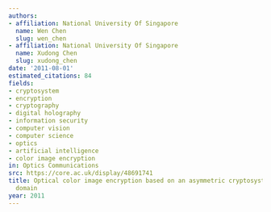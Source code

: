 ```yaml
---
authors:
- affiliation: National University Of Singapore
  name: Wen Chen
  slug: wen_chen
- affiliation: National University Of Singapore
  name: Xudong Chen
  slug: xudong_chen
date: '2011-08-01'
estimated_citations: 84
fields:
- cryptosystem
- encryption
- cryptography
- digital holography
- information security
- computer vision
- computer science
- optics
- artificial intelligence
- color image encryption
in: Optics Communications
src: https://core.ac.uk/display/48691741
title: Optical color image encryption based on an asymmetric cryptosystem in the Fresnel
  domain
year: 2011
---
```

